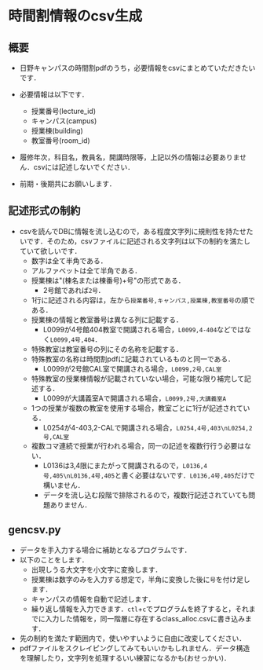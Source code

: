 # 時間割情報のcsv生成
## 概要
- 日野キャンパスの時間割pdfのうち，必要情報をcsvにまとめていただきたいです．

- 必要情報は以下です．
  - 授業番号(lecture_id)
  - キャンパス(campus)
  - 授業棟(building)
  - 教室番号(room_id)

- 履修年次，科目名，教員名，開講時限等，上記以外の情報は必要ありません．csvには記述しないでください．
- 前期・後期共にお願いします．

## 記述形式の制約
- csvを読んでDBに情報を流し込むので，ある程度文字列に規則性を持たせたいです．そのため，csvファイルに記述される文字列は以下の制約を満たしていて欲しいです．
  - 数字は全て半角である．
  - アルファベットは全て半角である．
  - 授業棟は"(棟名または棟番号)+号"の形式である．
    - 2号館であれば```2号```．
  - 1行に記述される内容は，左から```授業番号,キャンパス,授業棟,教室番号```の順である．
  - 授業棟の情報と教室番号は異なる列に記載する．
    - L0099が4号館404教室で開講される場合，```L0099,4-404```などではなく```L0099,4号,404```．
  - 特殊教室は教室番号の列にその名称を記載する．
  - 特殊教室の名称は時間割pdfに記載されているものと同一である．
    - L0099が2号館CAL室で開講される場合，```L0099,2号,CAL室```
  - 特殊教室の授業棟情報が記載されていない場合，可能な限り補完して記述する．
    - L0099が大講義室Aで開講される場合，```L0099,2号,大講義室A```
  - 1つの授業が複数の教室を使用する場合，教室ごとに1行が記述されている．
    - L0254が4-403,2-CALで開講される場合，```L0254,4号,403\nL0254,2号,CAL室```
  - 複数コマ連続で授業が行われる場合，同一の記述を複数行行う必要はない．
    - L0136は3,4限にまたがって開講されるので，```L0136,4号,405\nL0136,4号,405```と書く必要はないです．```L0136,4号,405```だけで構いません．
    - データを流し込む段階で排除されるので，複数行記述されていても問題ありません．

## gencsv.py
- データを手入力する場合に補助となるプログラムです．
- 以下のことをします．
  - 出現しうる大文字を小文字に変換します．
  - 授業棟は数字のみを入力する想定で，半角に変換した後に```号```を付け足します．
  - キャンパスの情報を自動で記述します．
  - 繰り返し情報を入力できます．`ctl`+`c`でプログラムを終了すると，それまでに入力した情報を，同一階層に存在するclass_alloc.csvに書き込みます．
- 先の制約を満たす範囲内で，使いやすいように自由に改変してください．
- pdfファイルをスクレイピングしてみてもいいかもしれません．データ構造を理解したり，文字列を処理するいい練習になるかも(おせっかい)．

